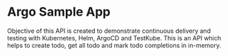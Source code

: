 # Argo Sample App
Objective of this API is created to demonstrate continuous delivery and testing with Kubernetes, Helm, ArgoCD and TestKube. This is an API which helps to create todo, get all todo and mark todo completions in in-memory.
